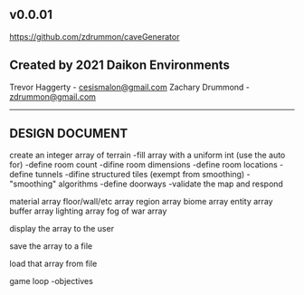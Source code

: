 v0.0.01
---
https://github.com/zdrummon/caveGenerator

Created by 
2021 Daikon Environments
---
Trevor Haggerty - cesismalon@gmail.com
Zachary Drummond - zdrummon@gmail.com

---
DESIGN DOCUMENT
---

create an integer array of terrain
 -fill array with a uniform int (use the auto for)
 -define room count
 -difine room dimensions
 -define room locations
 -define tunnels
 -difine structured tiles (exempt from smoothing)
 -"smoothing" algorithms
 -define doorways
 -validate the map and respond

material array
floor/wall/etc array
region array
biome array
entity array
buffer array
lighting array
fog of war array

display the array to the user

save the array to a file

load that array from file

game loop
  -objectives